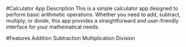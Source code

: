 #Calculator App
Description
This is a simple calculator app designed to perform basic arithmetic operations. Whether you need to add, subtract, multiply, or divide, this app provides a straightforward and user-friendly interface for your mathematical needs.

#Features
Addition
Subtraction
Multiplication
Division
